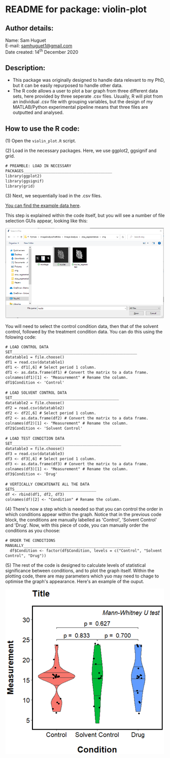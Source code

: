# README for package: violin-plot

## Author details: 
Name: Sam Huguet  
E-mail: samhuguet1@gmail.com  
Date created: 14<sup>th</sup> December 2020

## Description: 
- This package was originally designed to handle data relevant to my PhD, but it can be easily repurposed to handle other data. 
- The R code allows a user to plot a bar graph from three different data sets, here provided by three seperate .csv files. Usually, R will plot from an individual .csv file with grouping variables, but the design of my MATLAB/Python experimental pipeline means that three files are outputted and analysed. 

## How to use the R code: 

(1) Open the ```violin_plot.R``` script. 

(2) Load in the necessary packages. Here, we use ggplot2, ggsignif and grid. 
```
# PREAMBLE: LOAD IN NECESSARY PACKAGES_______________________________________
library(ggplot2)
library(ggsignif)
library(grid)
```
(3) Next, we sequentially load in the .csv files. 

[You can find the example data here](https://github.com/SamHSoftware/R-Graphing-And-Statistics/tree/master/violin-plot/data).  

This step is explained within the code itself, but you will see a number of file selection GUIs appear, looking like this: 

<img src="https://github.com/SamHSoftware/R-Graphing-And-Statistics/blob/master/violin-plot/img/File%20selection.PNG?raw=true" alt="File selection GUI" width="500"/>  

You will need to select the control condition data, then that of the solvent control, followed by the treatment condition data. You can do this using the folowing code: 
```
# LOAD CONTROL DATA SET_______________________________________________________
datatable1 = file.choose()
df1 = read.csv(datatable1)
df1 <- df1[,6] # Select period 1 column.
df1 <- as.data.frame(df1) # Convert the matrix to a data frame.
colnames(df1)[1] <- "Measurement" # Rename the column. 
df1$Condition <- 'Control'

# LOAD SOLVENT CONTROL DATA SET_______________________________________________
datatable2 = file.choose()
df2 = read.csv(datatable2)
df2 <- df2[,6] # Select period 1 column.
df2 <- as.data.frame(df2) # Convert the matrix to a data frame.
colnames(df2)[1] <- "Measurement" # Rename the column. 
df2$Condition <- 'Solvent Control'

# LOAD TEST CONDITION DATA SET________________________________________________
datatable3 = file.choose()
df3 = read.csv(datatable3)
df3 <- df3[,6] # Select period 1 column.
df3 <- as.data.frame(df3) # Convert the matrix to a data frame.
colnames(df3)[1] <- "Measurement" # Rename the column. 
df3$Condition <- 'Drug'

# VERTICALLY CONCATENATE ALL THE DATA SETS____________________________________
df <- rbind(df1, df2, df3)
colnames(df)[2] <- "Condition" # Rename the column. 
```

(4) There's now a step which is needed so that you can control the order in which conditions appear within the graph. Notice that in the previous code block, the conditions are manually labelled as 'Control', 'Solvent Control' and 'Drug'. Now, with this piece of code, you can manually order the conditions as you choose: 
```
# ORDER THE CONDITIONS MANUALLY_______________________________________________
  df$Condition <- factor(df$Condition, levels = c("Control", "Solvent Control", "Drug"))
```

(5) The rest of the code is designed to calculate levels of statistical significance between conditions, and to plot the graph itself. Within the plotting code, there are may parameters which yuo may need to chage to optimise the graph's appearance. Here's an example of  the ouput. 

<img src="https://github.com/SamHSoftware/R-Graphing-And-Statistics/blob/master/violin-plot/img/violin_plot.PNG?raw=true" alt="The violin plot" width="500"/>  